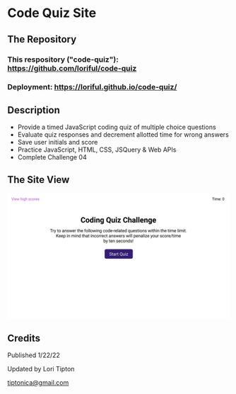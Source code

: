 # **Code Quiz Site**

## **The Repository**
### This respository ("code-quiz"):  https://github.com/loriful/code-quiz
### Deployment:  https://loriful.github.io/code-quiz/



## **Description**

- Provide a timed JavaScript coding quiz of multiple choice questions
- Evaluate quiz responses and decrement allotted time for wrong answers
- Save user initials and score
- Practice JavaScript, HTML, CSS, JSQuery & Web APIs
- Complete Challenge 04


## **The Site View**

<p align="center">
  <img src="./assets/images/mock-up.gif" alt="Web Page Quiz Animation" >
</p>

<!-- ## **Resources** -->

## **Credits**

Published 1/22/22

Updated by Lori Tipton

tiptonica@gmail.com

